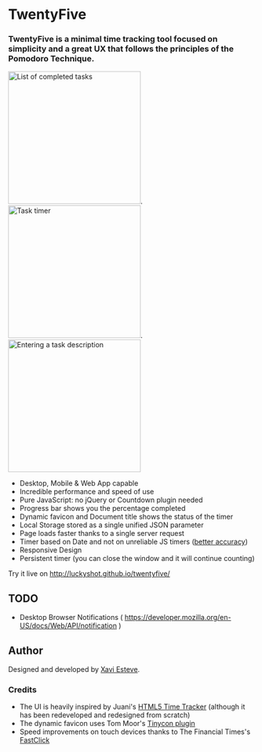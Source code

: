 TwentyFive
================

### TwentyFive is a minimal time tracking tool focused on simplicity and a great UX that follows the principles of the Pomodoro Technique.

<img src="https://cloud.githubusercontent.com/assets/141241/3752283/4ad38e2c-1806-11e4-8f09-ddb2e9cdf47d.png" alt="List of completed tasks" width="270px">.
<img src="https://cloud.githubusercontent.com/assets/141241/3752282/486f7bdc-1806-11e4-9f2a-e0d95e692c21.png" alt="Task timer" width="270px">.
<img src="https://cloud.githubusercontent.com/assets/141241/3771174/bb1bc9c8-18f2-11e4-9afc-9070de7d4633.png" alt="Entering a task description" width="270px">

- Desktop, Mobile & Web App capable
- Incredible performance and speed of use
- Pure JavaScript: no jQuery or Countdown plugin needed
- Progress bar shows you the percentage completed
- Dynamic favicon and Document title shows the status of the timer
- Local Storage stored as a single unified JSON parameter
- Page loads faster thanks to a single server request
- Timer based on Date and not on unreliable JS timers (<a href="http://stackoverflow.com/a/6347336/217180">better accuracy</a>)
- Responsive Design
- Persistent timer (you can close the window and it will continue counting)

Try it live on http://luckyshot.github.io/twentyfive/

TODO
----------------

- Desktop Browser Notifications ( https://developer.mozilla.org/en-US/docs/Web/API/notification )


Author
----------------

Designed and developed by <a href="http://xaviesteve.com/">Xavi Esteve</a>.

### Credits

- The UI is heavily inspired by Juani's <a href="https://github.com/heyimjuani/html5timetracker">HTML5 Time Tracker</a> (although it has been redeveloped and redesigned from scratch)
- The dynamic favicon uses Tom Moor's <a href="https://github.com/tommoor/tinycon">Tinycon plugin</a>
- Speed improvements on touch devices thanks to The Financial Times's <a href="https://github.com/ftlabs/fastclick">FastClick</a>
